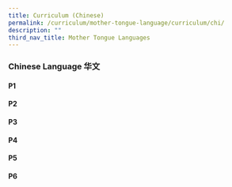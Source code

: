 ```yaml
---
title: Curriculum (Chinese)
permalink: /curriculum/mother-tongue-language/curriculum/chi/
description: ""
third_nav_title: Mother Tongue Languages
---
```

### **Chinese Language 华文**

#### **P1**
#### **P2**
#### **P3**
#### **P4**
#### **P5**
#### **P6**